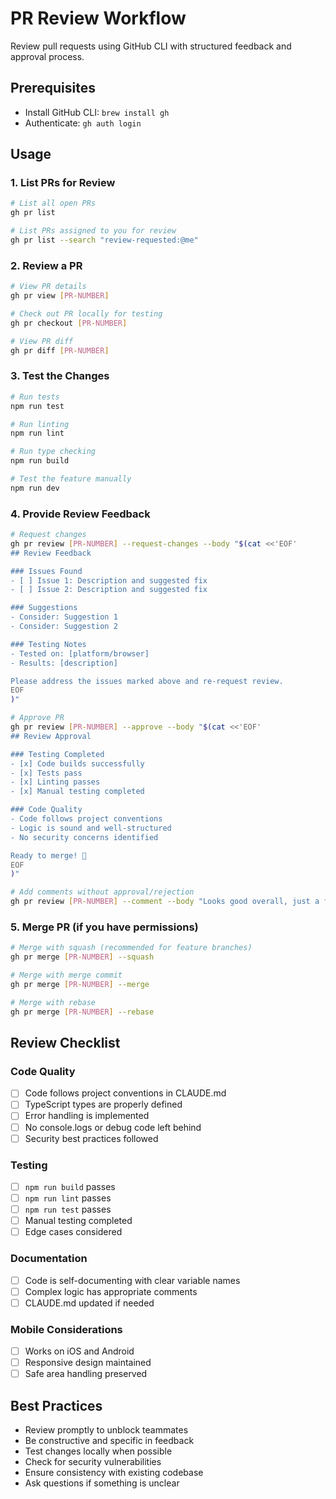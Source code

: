 # PR Review Workflow

Review pull requests using GitHub CLI with structured feedback and approval process.

## Prerequisites

- Install GitHub CLI: `brew install gh`
- Authenticate: `gh auth login`

## Usage

### 1. List PRs for Review

```bash
# List all open PRs
gh pr list

# List PRs assigned to you for review
gh pr list --search "review-requested:@me"
```

### 2. Review a PR

```bash
# View PR details
gh pr view [PR-NUMBER]

# Check out PR locally for testing
gh pr checkout [PR-NUMBER]

# View PR diff
gh pr diff [PR-NUMBER]
```

### 3. Test the Changes

```bash
# Run tests
npm run test

# Run linting
npm run lint

# Run type checking
npm run build

# Test the feature manually
npm run dev
```

### 4. Provide Review Feedback

```bash
# Request changes
gh pr review [PR-NUMBER] --request-changes --body "$(cat <<'EOF'
## Review Feedback

### Issues Found
- [ ] Issue 1: Description and suggested fix
- [ ] Issue 2: Description and suggested fix

### Suggestions
- Consider: Suggestion 1
- Consider: Suggestion 2

### Testing Notes
- Tested on: [platform/browser]
- Results: [description]

Please address the issues marked above and re-request review.
EOF
)"

# Approve PR
gh pr review [PR-NUMBER] --approve --body "$(cat <<'EOF'
## Review Approval

### Testing Completed
- [x] Code builds successfully
- [x] Tests pass
- [x] Linting passes
- [x] Manual testing completed

### Code Quality
- Code follows project conventions
- Logic is sound and well-structured
- No security concerns identified

Ready to merge! 🚀
EOF
)"

# Add comments without approval/rejection
gh pr review [PR-NUMBER] --comment --body "Looks good overall, just a few minor suggestions..."
```

### 5. Merge PR (if you have permissions)

```bash
# Merge with squash (recommended for feature branches)
gh pr merge [PR-NUMBER] --squash

# Merge with merge commit
gh pr merge [PR-NUMBER] --merge

# Merge with rebase
gh pr merge [PR-NUMBER] --rebase
```

## Review Checklist

### Code Quality
- [ ] Code follows project conventions in CLAUDE.md
- [ ] TypeScript types are properly defined
- [ ] Error handling is implemented
- [ ] No console.logs or debug code left behind
- [ ] Security best practices followed

### Testing
- [ ] `npm run build` passes
- [ ] `npm run lint` passes  
- [ ] `npm run test` passes
- [ ] Manual testing completed
- [ ] Edge cases considered

### Documentation
- [ ] Code is self-documenting with clear variable names
- [ ] Complex logic has appropriate comments
- [ ] CLAUDE.md updated if needed

### Mobile Considerations
- [ ] Works on iOS and Android
- [ ] Responsive design maintained
- [ ] Safe area handling preserved

## Best Practices

- Review promptly to unblock teammates
- Be constructive and specific in feedback
- Test changes locally when possible
- Check for security vulnerabilities
- Ensure consistency with existing codebase
- Ask questions if something is unclear